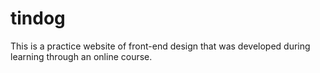 # tindog
This is a practice website of front-end design that was developed during learning through an online course.
